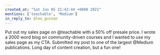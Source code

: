 ```yaml
---
created_at: "Sat Jun 05 21:42:44 +0000 2021"
mentions: ['teachable', 'Medium']
in_reply_to: @leo_guinan
---
```


Put out my sales page on @teachable with a 50% off presale price. I wrote a 2000 word blog on community-driven courses and I wanted to use my sales page as my CTA. Submitted my post to one of the largest @Medium publications. Long day of content creation, but a fun one!